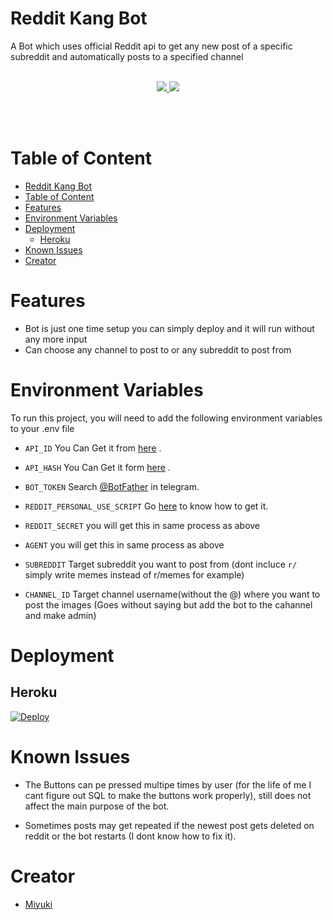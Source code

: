
# Reddit Kang Bot

A Bot which uses official Reddit api to get any new post of a specific subreddit and automatically posts to a specified channel
<br></br>
 <p align='center'>
  <a href="https://www.python.org/" alt="made-with-python"> <img src="https://img.shields.io/badge/Made%20with-Python-00ead3.svg?style=flat-square&logo=python&logoColor=00ead3&color=00ead3" /> </a>
  <a href="https://github.com/MiyukiKun/Anime_Gallery_Bot/" alt="Maintenance"> <img src="https://img.shields.io/badge/Maintained%3F-Yes-green.svg?style=flat-square&logo=serverless&logoColor=00ead3&color=00ead3" /> </a>
</p>
<br></br>

# Table of Content
- [Reddit Kang Bot](#reddit-kang-bot)
- [Table of Content](#table-of-content)
- [Features](#features)
- [Environment Variables](#environment-variables)
- [Deployment](#deployment)
  - [Heroku](#heroku)
- [Known Issues](#known-issues)
- [Creator](#creator)

# Features

- Bot is just one time setup you can simply deploy and it will run without any more input
- Can choose any channel to post to or any subreddit to post from

# Environment Variables

To run this project, you will need to add the following environment variables to your .env file

- `API_ID` You Can Get it from [here](https://my.telegram.org/) .

- `API_HASH` You Can Get it form [here](https://my.telegram.org/) .

- `BOT_TOKEN` Search [@BotFather](https://t.me/botfather) in telegram.

- `REDDIT_PERSONAL_USE_SCRIPT` Go [here](https://github.com/reddit-archive/reddit/wiki/OAuth2) to know how to get it.

- `REDDIT_SECRET` you will get this in same process as above

- `AGENT` you will get this in same process as above

- `SUBREDDIT` Target subreddit you want to post from (dont incluce `r/` simply write memes instead of r/memes for example)

- `CHANNEL_ID` Target channel username(without the @) where you want to post the images (Goes without saying but add the bot to the cahannel and make admin)

# Deployment 

## Heroku

[![Deploy](https://www.herokucdn.com/deploy/button.svg)](https://heroku.com/deploy?template=https://github.com/MiyukiKun/Reddit-Kang)

# Known Issues

- The Buttons can pe pressed multipe times by user (for the life of me I cant figure out SQL to make the buttons work properly), still does not affect the main purpose of the bot.

- Sometimes posts may get repeated if the newest post gets deleted on reddit or the bot restarts (I dont know how to fix it).
  
# Creator

- [Miyuki](https://github.com/MiyukiKun/Reddit-Kang)

